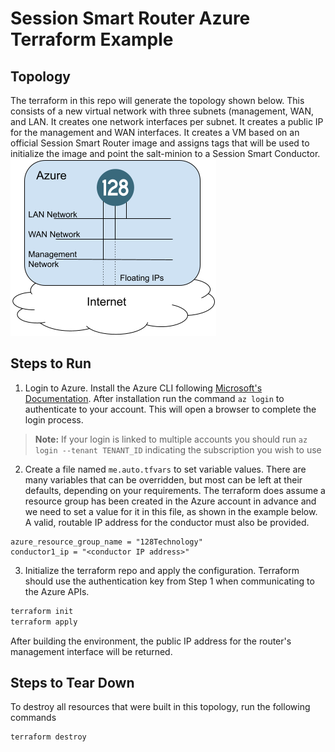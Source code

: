# Session Smart Router Azure Terraform Example

## Topology
The terraform in this repo will generate the topology shown below. This consists of a new virtual network with three subnets (management, WAN, and LAN. It creates one network interfaces per subnet. It creates a public IP for the management and WAN interfaces. It creates a VM based on an official Session Smart Router image and assigns tags that will be used to initialize the image and point the salt-minion to a Session Smart Conductor.
![Topology](./Azure_Router_Terraform_Topology.png)

## Steps to Run
1. Login to Azure. Install the Azure CLI following [Microsoft's Documentation](https://docs.microsoft.com/en-us/cli/azure/install-azure-cli). After installation run the command `az login` to authenticate to your account. This will open a browser to complete the login process.
> **Note:** If your login is linked to multiple accounts you should run `az login --tenant TENANT_ID` indicating the subscription you wish to use

2. Create a file named `me.auto.tfvars` to set variable values. There are many variables that can be overridden, but most can be left at their defaults, depending on your requirements. The terraform does assume a resource group has been created in the Azure account in advance and we need to set a value for it in this file, as shown in the example below. A valid, routable IP address for the conductor must also be provided.
```
azure_resource_group_name = "128Technology"
conductor1_ip = "<conductor IP address>"
```

3. Initialize the terraform repo and apply the configuration. Terraform should use the authentication key from Step 1 when communicating to the Azure APIs.
```bash
terraform init
terraform apply
```
After building the environment, the public IP address for the router's management interface will be returned.

## Steps to Tear Down
To destroy all resources that were built in this topology, run the following commands
```bash
terraform destroy
```
